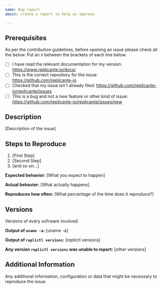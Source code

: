 ```yaml
---
name: Bug report
about: Create a report to help us improve

---
```


<!--

Have you read the Code of Conduct?
By filing an Issue, you are expected to comply with it, including treating everyone with respect:
https://github.com/replicante-io/replicante/blob/master/CODE_OF_CONDUCT.md

-->

## Prerequisites

As per the contribution guidelines, before opening an issue please check all the below.
Put an `X` between the brackets of each line below.

  * [ ] I have read the relevant documentation for my version: https://www.replicante.io/docs/
  * [ ] This is the correct repository for the issue: https://github.com/replicante-io
  * [ ] Checked that my issue isn't already filed: https://github.com/replicante-io/replicante/issues
  * [ ] This is a bug and not a new feature or other kind of issue: https://github.com/replicante-io/replicante/issues/new

## Description

[Description of the issue]

## Steps to Reproduce

1. [First Step]
2. [Second Step]
3. [and so on...]

**Expected behavior:** [What you expect to happen]

**Actual behavior:** [What actually happens]

**Reproduces how often:** [What percentage of the time does it reproduce?]

## Versions

Versions of every sofrware involved:

**Output of `uname -a`:** [uname -a]

**Output of `replictl versions`:** [replictl versions]

**Any version `replictl versions` was unable to report:** [other versions]

## Additional Information

Any additional information, configuration or data that might be necessary to reproduce the issue.
